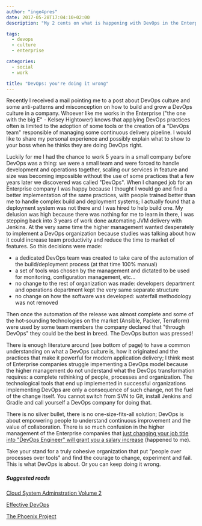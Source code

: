 ```yaml
---
author: "inge4pres"
date: 2017-05-28T17:04:10+02:00
description: "My 2 cents on what is happening with DevOps in the Enterprise"

tags:
  - devops
  - culture
  - enterprise

categories:
  - social
  - work

title: "DevOps: you're doing it wrong"
---
```

Recently I received a mail pointing me to a post about DevOps culture and some anti-patterns and misconception on how to build and grow a DevOps culture in a company. Whoever like me works in the Enterprise ("the one with the big E" - Kelsey Hightower) knows that applying DevOps practices often is limited to the adoption of some tools or the creation of a "DevOps team" responsible of managing some continuous delivery pipeline. I would like to share my personal experience and possibly explain what to show to your boss when he thinks they are doing DevOps right.

Luckily for me I had the chance to work 5 years in a small company before DevOps was a thing: we were a small team and were forced to handle development and operations together, scaling our services in feature and size was becoming impossible without the use of some practices that a few years later we discovered was called "DevOps".
When I changed job for an Enterprise company I was happy because I thought I would go and find a better implementation of the same practices, with people trained better than me to handle complex build and deployment systems; I actually found that a deployment system was not there and I was hired to help build one. My delusion was high because there was nothing for me to learn in there, I was stepping back into 3 years of work done automating JVM delivery with Jenkins.
At the very same time the higher management wanted desperately to implement a DevOps organization because studies was talking about how it could increase team productivity and reduce the time to market of features. So this decisions were made:

* a dedicated DevOps team was created to take care of the automation of the build/deployment process (at that time 100% manual)
* a set of tools was chosen by the management and dictated to be used for monitoring, configuration management, etc...
* no change to the rest of organization was made: developers department and operations department kept the very same separate structure
* no change on how the software was developed: waterfall methodology was not removed

Then once the automation of the release was almost complete and some of the hot-sounding technologies on the market (Ansible, Packer, Terraform) were used by some team members the company declared that "through DevOps" they could be the best in breed. The DevOps button was pressed!

There is enough literature around (see bottom of page) to have a common understanding on what a DevOps culture is, how it originated and the practices that make it powerful for modern application delivery; I think most of Enterprise companies struggle impementing a DevOps model because the higher management do not understand what the DevOps transformation requires: a complete rethinking of people, processes and organization. The technological tools that end up implemented in successful organizations implementing DevOps are only a consequence of such change, not the fuel of the change itself.
You cannot switch from SVN to Git, install Jenkins and Gradle and call yourself a DevOps company for doing that. 

There is no silver bullet, there is no one-size-fits-all solution; DevOps is about empowering people to understand continuous improvement and the value of collaboration. There is so much confusion in the higher management of the Enterprise companies that [just changing your job title into "DevOps Engineer" will grant you a salary increase](https://puppet.com/resources/whitepaper/2016-state-of-devops-report) (happened to me).

Take your stand for a truly cohesive organization that put "people over processes over tools" and find the courage to change, experiment and fail. This is what DevOps is about. Or you can keep doing it wrong.

##### Suggested reads 
[Cloud System Adminstration Volume 2](http://the-cloud-book.com/)

[Effective DevOps](https://effectivedevops.net/)

[The Phoenix Project](https://itrevolution.com/book/the-phoenix-project/)
